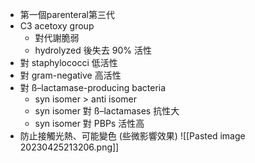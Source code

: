 - 第一個parenteral第三代
- C3 acetoxy group
	- 對代謝脆弱
	- hydrolyzed 後失去 90% 活性
- 對 staphylococci 低活性
- 對 gram-negative 高活性
- 對 ß–lactamase-producing bacteria
	- syn isomer > anti isomer
	- syn isomer 對 ß–lactamases 抗性大
	- syn isomer 對 PBPs 活性高
- 防止接觸光熱、可能變色 (些微影響效果)
![[Pasted image 20230425213206.png]]